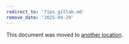```yaml
---
redirect_to: 'fips_gitlab.md'
remove_date: '2025-04-29'
---
```


<!-- markdownlint-disable -->
<!-- vale off -->

This document was moved to [another location](fips_gitlab.md).

<!-- This redirect file can be deleted after <2025-04-29>. -->
<!-- Redirects that point to other docs in the same project expire in three months. -->
<!-- Redirects that point to docs in a different project or site (for example, link is not relative and starts with `https:`) expire in one year. -->
<!-- Before deletion, see: https://docs.gitlab.com/ee/development/documentation/redirects.html -->
